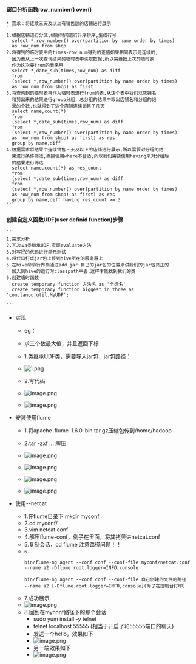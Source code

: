 #### 窗口分析函数row_number() over()
	* 需求：将连续三天及以上有销售额的店铺进行展示
	```
	1.根据店铺进行分区,根据时间进行升序排序,生成行号
	  select *,row_number() over(partition by name order by times) 
	  as row_num from shop
	2.将得到的临时表中的times-row_num得到的差值如果相同表示是连续的,
	  因为要从上一次查询结果的临时表中读取数据,所以需要把上次的临时表
	  作为这次要from的表来用
	  select *,date_sub(times,row_num) as diff
	  from
	  (select *,row_number() over(partition by name order by times) 
	  as row_num from shop) as first
	3.将查询到的临时表再作为临时表进行from的表,从这个表中我们以店铺名
	  和剪出来的结果进行group分组，总分组的结果中取出店铺名和分组的记
	  录的个数,也就得到了这个店铺连续销售了几天
	  select name,count(*)
	  from
	  (select *,date_sub(times,row_num) as diff
	  from
	  (select *,row_number() over(partition by name order by times) 
	  as row_num from shop) as first) as res
	  group by name,diff
	4.根据需求将结果中连续销售三天及以上的店铺进行展示,所以需要对分组的结
	  果进行条件筛选,直接使用where不合适,所以我们需要使用having来对分组后
	  的结果进行筛选
	  select name,count(*) as res_count
	  from
	  (select *,date_sub(times,row_num) as diff
	  from
	  (select *,row_number() over(partition by name order by times)
	  as row_num from shop) as first) as res
	  group by name,diff having res_count >= 3
	```
#### 创建自定义函数UDF(user definid function)步骤
	```
	1.需求分析
	2.写Java类继承UDF,实现evaluate方法
	3.对写好的代码进行单元测试
	4.将代码打成jar包上传到hive所在的服务器上
	5.在hive命令行界面通过add jar 自己的jar包的位置来讲我们的jar包真正的
	  加入到hive的运行时classpath中去,这样才能找到我们的类
	6.创建临时函数
	  create temporary function 方法名 as '全类名'
	  create temporary function biggest_in_three as 'com.lanou.util.MyUDF';

	```
* 实现
	* eg：
	* 求三个数最大值，并且返回下标
	* 1.类继承UDF类，需要导入jar包，jar包路径：

	* ![1.png](https://upload-images.jianshu.io/upload_images/14466577-8ba54f50bae40f3f.png?imageMogr2/auto-orient/strip%7CimageView2/2/w/1240)

	* 2.写代码
	* ![image.png](https://upload-images.jianshu.io/upload_images/14466577-c2f2bb33f1c54467.png?imageMogr2/auto-orient/strip%7CimageView2/2/w/1240)
  
	* ![image.png](https://upload-images.jianshu.io/upload_images/14467401-f3de5c40683c4585.png?imageMogr2/auto-orient/strip%7CimageView2/2/w/1240)



* 安装使用flume
	
	* 1.将apache-flume-1.6.0-bin.tar.gz压缩包传到/home/hadoop
	* 2.tar -zxf ... 解压
	
	* ![image.png](https://upload-images.jianshu.io/upload_images/14467401-7497179e6d19e21e.png?imageMogr2/auto-orient/strip%7CimageView2/2/w/1240)	
	
	* ![image.png](https://upload-images.jianshu.io/upload_images/14467401-32444995a9c99844.png?imageMogr2/auto-orient/strip%7CimageView2/2/w/1240) 
	
	* ![image.png](https://upload-images.jianshu.io/upload_images/14467401-93f6275a551d2f72.png?imageMogr2/auto-orient/strip%7CimageView2/2/w/1240)
	
	* ![image.png](https://upload-images.jianshu.io/upload_images/14467401-f6e0cde6b912094a.png?imageMogr2/auto-orient/strip%7CimageView2/2/w/1240)

* 使用--netcat
	* 1.在flume目录下 mkdir myconf
	* 2.cd myconf/
	* 3.vim netcat.conf
	* 4.解压flume-conf，例子在里面，将其拷贝进netcat.conf
	* 5.复制会话，cd flume 注意路径问题！！
	* `6.`
		```
		bin/flume-ng agent --conf conf --conf-file myconf/netcat.conf 
		--name a2 -Dflume.root.logger=INFO,console

		bin/flume-ng agent --conf conf --conf-file 自己创建的文件的路径
		--name a2 [-Dflume.root.logger=INFO,console](为了在控制台打印)
		```
	* 7.成功展示
	* ![image.png](https://upload-images.jianshu.io/upload_images/14467401-69ffe2cfef2c657c.png?imageMogr2/auto-orient/strip%7CimageView2/2/w/1240)
	* 8.回到在myconf路径下的那个会话
		* sudo yum install -y telnet
		* telnet localhost 55555 (相当于开启了和55555端口的聊天)
		* 发送一个hello，效果如下
		* ![image.png](https://upload-images.jianshu.io/upload_images/14467401-5fd8aa496a0d5e46.png?imageMogr2/auto-orient/strip%7CimageView2/2/w/1240)
		* 另一端效果如下
		* ![image.png](https://upload-images.jianshu.io/upload_images/14467401-e397befbaeafac77.png?imageMogr2/auto-orient/strip%7CimageView2/2/w/1240)
